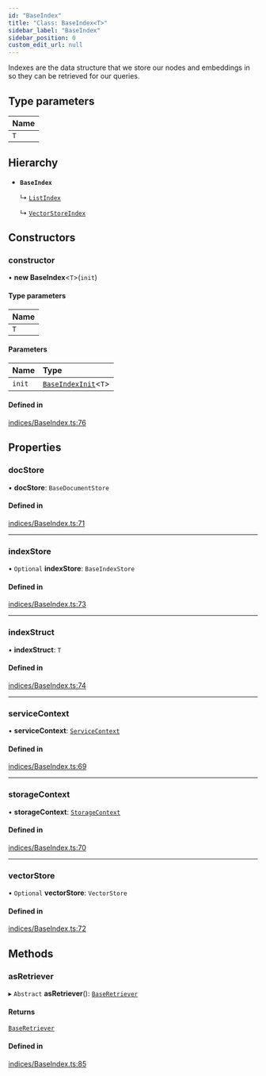 ```yaml
---
id: "BaseIndex"
title: "Class: BaseIndex<T>"
sidebar_label: "BaseIndex"
sidebar_position: 0
custom_edit_url: null
---
```


Indexes are the data structure that we store our nodes and embeddings in so
they can be retrieved for our queries.

## Type parameters

| Name |
| :------ |
| `T` |

## Hierarchy

- **`BaseIndex`**

  ↳ [`ListIndex`](ListIndex.md)

  ↳ [`VectorStoreIndex`](VectorStoreIndex.md)

## Constructors

### constructor

• **new BaseIndex**<`T`\>(`init`)

#### Type parameters

| Name |
| :------ |
| `T` |

#### Parameters

| Name | Type |
| :------ | :------ |
| `init` | [`BaseIndexInit`](../interfaces/BaseIndexInit.md)<`T`\> |

#### Defined in

[indices/BaseIndex.ts:76](https://github.com/run-llama/LlamaIndexTS/blob/9d0cadf/packages/core/src/indices/BaseIndex.ts#L76)

## Properties

### docStore

• **docStore**: `BaseDocumentStore`

#### Defined in

[indices/BaseIndex.ts:71](https://github.com/run-llama/LlamaIndexTS/blob/9d0cadf/packages/core/src/indices/BaseIndex.ts#L71)

___

### indexStore

• `Optional` **indexStore**: `BaseIndexStore`

#### Defined in

[indices/BaseIndex.ts:73](https://github.com/run-llama/LlamaIndexTS/blob/9d0cadf/packages/core/src/indices/BaseIndex.ts#L73)

___

### indexStruct

• **indexStruct**: `T`

#### Defined in

[indices/BaseIndex.ts:74](https://github.com/run-llama/LlamaIndexTS/blob/9d0cadf/packages/core/src/indices/BaseIndex.ts#L74)

___

### serviceContext

• **serviceContext**: [`ServiceContext`](../interfaces/ServiceContext.md)

#### Defined in

[indices/BaseIndex.ts:69](https://github.com/run-llama/LlamaIndexTS/blob/9d0cadf/packages/core/src/indices/BaseIndex.ts#L69)

___

### storageContext

• **storageContext**: [`StorageContext`](../interfaces/StorageContext.md)

#### Defined in

[indices/BaseIndex.ts:70](https://github.com/run-llama/LlamaIndexTS/blob/9d0cadf/packages/core/src/indices/BaseIndex.ts#L70)

___

### vectorStore

• `Optional` **vectorStore**: `VectorStore`

#### Defined in

[indices/BaseIndex.ts:72](https://github.com/run-llama/LlamaIndexTS/blob/9d0cadf/packages/core/src/indices/BaseIndex.ts#L72)

## Methods

### asRetriever

▸ `Abstract` **asRetriever**(): [`BaseRetriever`](../interfaces/BaseRetriever.md)

#### Returns

[`BaseRetriever`](../interfaces/BaseRetriever.md)

#### Defined in

[indices/BaseIndex.ts:85](https://github.com/run-llama/LlamaIndexTS/blob/9d0cadf/packages/core/src/indices/BaseIndex.ts#L85)
